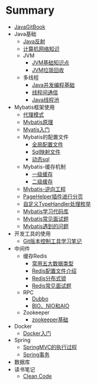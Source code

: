 # Summary

* [JavaGitBook](README.md)
* Java基础
    * [Java反射](javabase/reflect/什么是Java反射.md)
    * [计算机网络知识](javabase/network/计算机网络知识点.md)
    * JVM
        * [JVM基础知识点](javabase/jvm/JVM知识点.md)
        * [JVM垃圾回收](javabase/jvm/JVM垃圾回收机制.md)
    * 多线程
        * [Java并发编程基础](thread/Java并发编程基础.md)
        * [线程间通信](thread/线程间通信.md)
        * [Java线程池](thread/线程池学习.md)
* Mybatis框架使用
    * [代理模式](mybatis/代理设计模式.md)
    * [Mybatis原理](mybatis/Mybatis原理.md)
    * [Myatis入门](mybatis/Mybatis入门Demo.md)
    * Mybatis的配置文件
        * [全局配置文件](mybatis/Mybatis的全局配置文件.md)
        * [Sql映射文件](mybatis/Sql映射文件.md)
        * [动态sql](mybatis/动态sql.md)
    * Mybatis-缓存机制
        * [一级缓存](mybatis/一级缓存.md)
        * [二级缓存](mybatis/二级缓存.md)
    * [Mybatis-逆向工程](mybatis/Mybatis-逆向工程.md)
    * [PageHelper插件进行分页](mybatis/PageHelper插件.md)
    * [自定义TypeHandler处理枚举](mybatis/自定义TypeHandler处理枚举.md)
    * [Mybatis学习代码库](https://github.com/sunwjblog/CodeRepository.git)
    * [Mybatis常见面试题](mybatis/Mybatis常见面试题.md)
    * [Mybatis遇到的问题](mybatis/Mybatis遇到的问题.md)
* 开发工具的使用
    * [Git版本控制工具学习笔记](devtools/Git学习笔记.md)
* 中间件
    * 缓存Redis
        * [常用五大数据类型](redis/常用五大数据类型.md)
        * [Redis配置文件介绍](redis/Redis配置文件介绍.md)
        * [Redis分布式锁](redis/Redis分布式锁.md)
        * [Redis常见面试题](redis/Redis常见面试题.md)
    * RPC
        * [Dubbo](dubbo/Dubbo.md)
        * [BIO、NIO和AIO](dubbo/BIO、NIO和AIO.md)
    * Zookeeper
        * [zookeeper基础](zookeeper/zookeeper基础知识点.md)
* Docker
    * [Docker入门](docker/Docker入门.md)
* Spring
    * [SpringMVC的执行过程](spring/SpringMVC.md)
    * [Spring事务](spring/Spring事务学习.md)
* 数据库
* 读书笔记
    * [Clean Code](readbook/CleanCode读书笔记.md)

